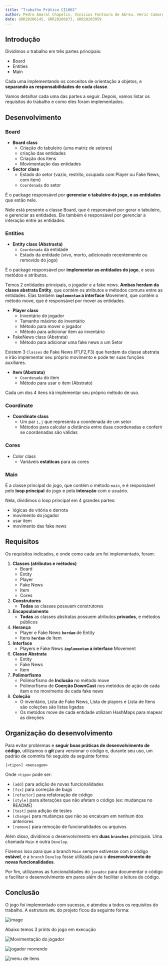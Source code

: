 ```yaml
---
title: "Trabalho Prático CI1062"
author: Pedro Amaral Chapelin, Vinicius Fontoura de Abreu, Heric Camargo 
date: GRR20206145, GRR20206873, GRR20203959
---
```

## Introdução

Dividimos o trabalho em três partes principais:

- Board
- Entities
- Main

Cada uma implementando os conceitos de orientação a objetos, e **separando as responsabilidades de cada classe**.

Vamos detalhar cada uma das partes a seguir. Depois, vamos listar os requisitos do trabalho e como eles foram implementados.

## Desenvolvimento

### Board

- **Board class**
  - Criação do tabuleiro (uma matriz de setores)
  - criação das entidades
  - Criação dos itens
  - Movimentação das entidades
- **Sector class**
  - Estado do setor (vazio, restrito, ocupado com Player ou Fake News, com item)
  - `Coordenada` do setor

É o package responsável por **gerenciar o tabuleiro do jogo, e as entidades** que estão nele.

Nele está presente a classe Board, que é responsável por gerar o tabuleiro, e gerenciar as entidades. Ele também é responsável por gerenciar a interação entre as entidades.

### Entities

- **Entity class (Abstrasta)**
  - `Coordenada` da entidade
  - Estado da entidade (vivo, morto, adicionado recentemente ou removido do jogo)

É o package responsável por **implementar as entidades do jogo**, e seus metódos e atributos.

Temos 2 entidades principais, o jogador e a fake news. **Ambas herdam da classe abstrata Entity**, que contém os atributos e métodos comuns entre as entidades. Elas também **`implementam` a interface** Movement, que contém o método move, que é responsável por mover as entidades.

- **Player class**
  - Inventário do jogador
  - Tamanho máximo do inventário
  - Método para mover o jogador
  - Método para adicionar item ao inventário
- FakeNews class (Abstrata)
  - Método para adicionar uma fake news a um Setor

Existem 3 `Classes` de Fake News (F1,F2,F3) que herdam da classe abstrata e irão implementar seu próprio movimento e pode ter suas funções auxiliares.

- **Item (Abstrata)**
  - `Coordenada` do item
  - Método para usar o item (Abstrato)

Cada um dos 4 itens irá implementar seu próprio método de uso.

### Coordinate

- **Coordinate class**
  - Um par `i,j` que representa a coordenada de um setor
  - Métodos para calcular a distância entre duas coordenadas e conferir se coordenadas são válidas

### Cores

- Color class
  - Variáveis **estáticas** para as cores

### Main

É a classe principal do jogo, que contém o método `main`, e é responsável pelo **loop principal** do jogo e pela **interação** com o usuário.

Nela, dividimos o loop principal em 4 grandes partes:

- lógicas de vitória e derrota
- movimento do jogador
- usar item
- movimento das fake news

## Requisitos

Os requisitos indicados, e onde como cada um foi implementado, foram:

1. **Classes (atributos e métodos)**
    - Board
    - Entity
    - Player
    - Fake News
    - Item
    - Cores
2. **Construtores**
    - **Todas** as classes possuem construtores
3. **Encapsulamento**
    - **Todas** as classes abstratas possuem atributos **privados**, e métodos públicos
4. **Herança**
    - Player e Fake News **`herdam`** de Entity
    - Itens **`herdam`** de Item
5. **Interface**
    - Players e Fake News **`implementam` a interface** Movement
6. **Classe Abstrata**
    - Entity
    - Fake News
    - Item
7. **Polimorfismo**
    - Polimorfismo de **Inclusão** no método move
    - Polimorfismo de **Coerção DownCast** nos metódos de ação de cada item e no movimento de cada fake news
8. **Coleção**
    - O inventário, Lista de Fake News, Lista de players e Lista de Itens são coleções são listas ligadas
    - Os metódos move de cada entidade utilizam HashMaps para mapear as direções

## Organização do desenvolvimento

Para evitar problemas e **seguir boas práticas de desenvolvimento de código**, utilizamos o **git** para versionar o código e, durante seu uso, um padrão de commits foi seguido da seguinte forma:

```text
[<tipo>] <mensagem>
```

Onde `<tipo>` pode ser:

- `[add]` para adição de novas funcionalidades
- `[fix]` para correção de bugs
- `[refactor]` para refatoração de código
- `[style]` para alterações que não afetam o código (ex: mudanças no README)
- `[test]` para adição de testes
- `[change]` para mudanças que não se encaixam em nenhum dos anteriores
- `[remove]` para remoção de funcionalidades ou arquivos

Além disso, dividimos o desenvolvimento em **duas `branches`** principais. Uma chamada `Main` e outra `Develop`.

Fizemos isso para que a branch `Main` sempre estivesse com o código **estável**, e a `branch` `Develop` fosse utilizada para o **desenvolvimento de novas funcionalidades**.

Por fim, utilizamos as funcionalidades do `javadoc` para documentar o código e facilitar o desenvolvimento em pares além de facilitar a leitura do código.

## Conclusão

O jogo foi implementado com sucesso, e atendeu a todos os requisitos do trabalho. A estrutura `UML` do projeto ficou da seguinte forma:

![image](estrutura.png)

Abaixo temos 3 prints do jogo em execução

![Movimentação do jogador](moving.png)

![jogador morrendo](dying.png)

![menu de itens](item.png)
